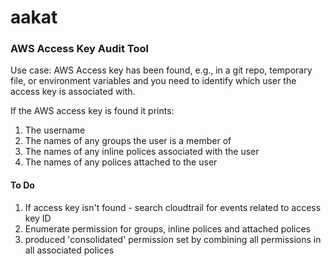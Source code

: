 # aakat
### AWS Access Key Audit Tool
Use case: AWS Access key has been found, e.g., in a git repo, temporary file, or environment variables and you need
to identify which user the access key is associated with.

If the AWS access key is found it prints:
1. The username
2. The names of any groups the user is a member of
3. The names of any inline polices associated with the user
4. The names of any polices attached to the user




#### To Do
1. If access key isn't found - search cloudtrail for events related to access key ID 
2. Enumerate permission for groups, inline polices and attached polices
3. produced 'consolidated' permission set by combining all permissions in all associated polices 
 